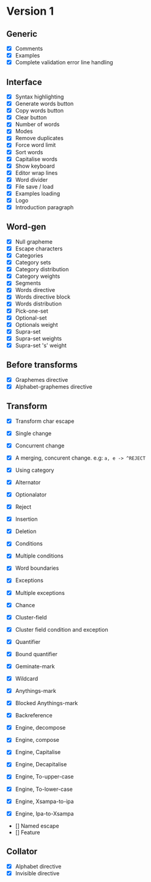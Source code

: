 # Version 1

## Generic

- [x] Comments
- [x] Examples
- [x] Complete validation error line handling

## Interface

- [x] Syntax highlighting
- [x] Generate words button
- [x] Copy words button
- [x] Clear button
- [x] Number of words
- [x] Modes
- [x] Remove duplicates
- [x] Force word limit
- [x] Sort words
- [x] Capitalise words
- [x] Show keyboard
- [x] Editor wrap lines
- [x] Word divider
- [x] File save / load
- [x] Examples loading
- [x] Logo
- [x] Introduction paragraph

## Word-gen

- [x] Null grapheme
- [x] Escape characters
- [x] Categories
- [x] Category sets
- [x] Category distribution
- [x] Category weights
- [x] Segments
- [x] Words directive
- [x] Words directive block
- [x] Words distribution
- [x] Pick-one-set
- [x] Optional-set
- [x] Optionals weight
- [x] Supra-set
- [x] Supra-set weights
- [x] Supra-set 's' weight

## Before transforms

- [x] Graphemes directive
- [x] Alphabet-graphemes directive

## Transform

- [x] Transform char escape
- [x] Single change
- [x] Concurrent change
- [x] A merging, concurent change. e.g: `a, e -> ^REJECT`
- [x] Using category
- [x] Alternator
- [x] Optionalator
- [x] Reject
- [x] Insertion
- [x] Deletion
- [x] Conditions
- [x] Multiple conditions
- [x] Word boundaries
- [x] Exceptions
- [x] Multiple exceptions
- [x] Chance
- [x] Cluster-field
- [x] Cluster field condition and exception

- [x] Quantifier
- [x] Bound quantifier
- [x] Geminate-mark

- [x] Wildcard
- [x] Anythings-mark
- [x] Blocked Anythings-mark
- [x] Backreference

- [x] Engine, decompose
- [x] Engine, compose
- [x] Engine, Capitalise
- [x] Engine, Decapitalise
- [x] Engine, To-upper-case
- [x] Engine, To-lower-case
- [x] Engine, Xsampa-to-ipa
- [x] Engine, Ipa-to-Xsampa

- [] Named escape
- [] Feature

## Collator

- [x] Alphabet directive
- [x] Invisible directive
